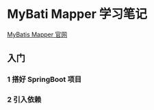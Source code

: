 # MyBati Mapper 学习笔记

[MyBatis Mapper 官网](https://mapper.mybatis.io/)

## 入门

### 1 搭好 SpringBoot 项目

### 2 引入依赖